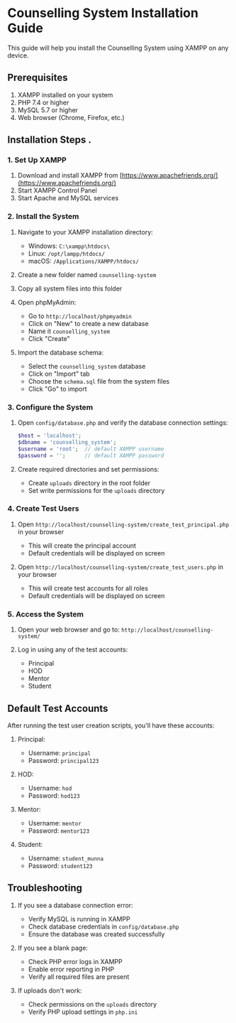 # Counselling System Installation Guide

This guide will help you install the Counselling System using XAMPP on any device.

## Prerequisites

1. XAMPP installed on your system
2. PHP 7.4 or higher
3. MySQL 5.7 or higher
4. Web browser (Chrome, Firefox, etc.)

## Installation Steps .

### 1. Set Up XAMPP

1. Download and install XAMPP from [https://www.apachefriends.org/](https://www.apachefriends.org/)
2. Start XAMPP Control Panel
3. Start Apache and MySQL services

### 2. Install the System

1. Navigate to your XAMPP installation directory:
   - Windows: `C:\xampp\htdocs\`
   - Linux: `/opt/lampp/htdocs/`
   - macOS: `/Applications/XAMPP/htdocs/`

2. Create a new folder named `counselling-system`

3. Copy all system files into this folder

4. Open phpMyAdmin:
   - Go to `http://localhost/phpmyadmin`
   - Click on "New" to create a new database
   - Name it `counselling_system`
   - Click "Create"

5. Import the database schema:
   - Select the `counselling_system` database
   - Click on "Import" tab
   - Choose the `schema.sql` file from the system files
   - Click "Go" to import

### 3. Configure the System

1. Open `config/database.php` and verify the database connection settings:
   ```php
   $host = 'localhost';
   $dbname = 'counselling_system';
   $username = 'root';  // default XAMPP username
   $password = '';      // default XAMPP password
   ```

2. Create required directories and set permissions:
   - Create `uploads` directory in the root folder
   - Set write permissions for the `uploads` directory

### 4. Create Test Users

1. Open `http://localhost/counselling-system/create_test_principal.php` in your browser
   - This will create the principal account
   - Default credentials will be displayed on screen

2. Open `http://localhost/counselling-system/create_test_users.php` in your browser
   - This will create test accounts for all roles
   - Default credentials will be displayed on screen

### 5. Access the System

1. Open your web browser and go to:
   `http://localhost/counselling-system/`

2. Log in using any of the test accounts:
   - Principal
   - HOD
   - Mentor
   - Student

## Default Test Accounts

After running the test user creation scripts, you'll have these accounts:

1. Principal:
   - Username: `principal`
   - Password: `principal123`

2. HOD:
   - Username: `hod`
   - Password: `hod123`

3. Mentor:
   - Username: `mentor`
   - Password: `mentor123`

4. Student:
   - Username: `student_munna`
   - Password: `student123`

## Troubleshooting

1. If you see a database connection error:
   - Verify MySQL is running in XAMPP
   - Check database credentials in `config/database.php`
   - Ensure the database was created successfully

2. If you see a blank page:
   - Check PHP error logs in XAMPP
   - Enable error reporting in PHP
   - Verify all required files are present

3. If uploads don't work:
   - Check permissions on the `uploads` directory
   - Verify PHP upload settings in `php.ini`
